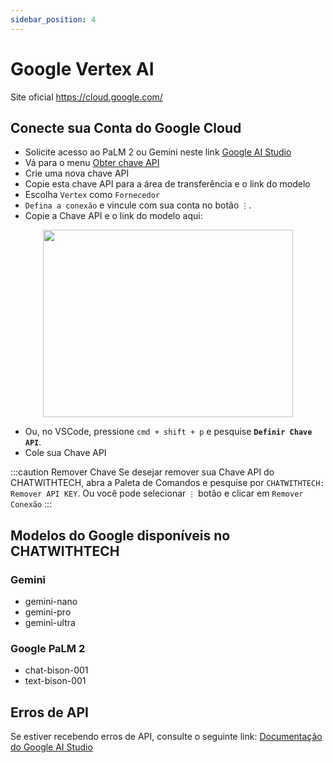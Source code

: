 ```yaml
---
sidebar_position: 4
---
```


# Google Vertex AI
Site oficial https://cloud.google.com/

## Conecte sua Conta do Google Cloud
- Solicite acesso ao PaLM 2 ou Gemini neste link [Google AI Studio](https://makersuite.google.com/)
- Vá para o menu [Obter chave API](https://makersuite.google.com/app/apikey)
- Crie uma nova chave API
- Copie esta chave API para a área de transferência e o link do modelo
- Escolha `Vertex` como `Fornecedor`
- `Defina a conexão` e vincule com sua conta no botão `⋮`.
- Copie a Chave API e o link do modelo aqui:

<p align="center">
      <img width="400" height="300" src="https://github.com/davila7/code-gpt-docs/assets/37567214/1d483a4f-05a8-4fe8-b239-04fe07b48076" />
</p>
 
- Ou, no VSCode, pressione `cmd + shift + p` e pesquise **`Definir Chave API`**.
- Cole sua Chave API

:::caution Remover Chave
Se desejar remover sua Chave API do CHATWITHTECH, abra a Paleta de Comandos e pesquise por `CHATWITHTECH: Remover API KEY`. Ou você pode selecionar `⋮` botão e clicar em `Remover Conexão`
:::

## Modelos do Google disponíveis no CHATWITHTECH

### Gemini
- gemini-nano
- gemini-pro
- gemini-ultra

### Google PaLM 2
- chat-bison-001
- text-bison-001

## Erros de API
Se estiver recebendo erros de API, consulte o seguinte link: [Documentação do Google AI Studio](https://ai.google.dev/api/rest?hl=pt)


